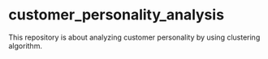 # customer_personality_analysis
This repository is about analyzing customer personality by using clustering algorithm.
